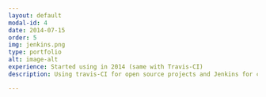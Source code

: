 ```yaml
---
layout: default
modal-id: 4
date: 2014-07-15
order: 5
img: jenkins.png
type: portfolio
alt: image-alt
experience: Started using in 2014 (same with Travis-CI)
description: Using travis-CI for open source projects and Jenkins for closed source projects to test android applications.

---
```

